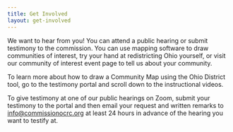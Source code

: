```yaml
---
title: Get Involved
layout: get-involved
---
```

We want to hear from you! You can attend a public hearing or submit testimony to the commission. You can use mapping software to draw communities of interest, try your hand at redistricting Ohio yourself, or visit our community of interest event page to tell us about your community.

To learn more about how to draw a Community Map using the Ohio District tool, go to the testimony portal and scroll down to the instructional videos.

To give testimony at one of our public hearings on Zoom, submit your testimony to the portal and then email your request and written remarks to [info@commissionocrc.org](mailto:info@commissionocrc.org) at least 24 hours in advance of the hearing you want to testify at.